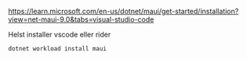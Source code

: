 https://learn.microsoft.com/en-us/dotnet/maui/get-started/installation?view=net-maui-9.0&tabs=visual-studio-code


Helst installer vscode eller rider

```
dotnet workload install maui
```

